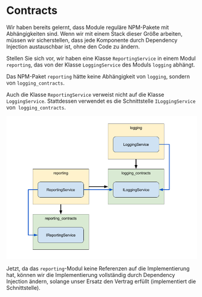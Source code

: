 # Contracts

Wir haben bereits gelernt, dass Module reguläre NPM-Pakete mit Abhängigkeiten sind. Wenn wir mit einem Stack dieser Größe arbeiten, müssen wir sicherstellen, dass jede Komponente durch Dependency Injection austauschbar ist, ohne den Code zu ändern.

Stellen Sie sich vor, wir haben eine Klasse `ReportingService` in einem Modul `reporting`, das von der Klasse `LoggingService` des Moduls `logging` abhängt.

Das NPM-Paket `reporting` hätte keine Abhängigkeit von `logging`, sondern von `logging_contracts`.

Auch die Klasse `ReportingService` verweist nicht auf die Klasse `LoggingService`. Stattdessen verwendet es die Schnittstelle `ILoggingService` von` logging_contracts`.

![Contract](images/contracts.png)

Jetzt, da das `reporting`-Modul keine Referenzen auf die Implementierung hat, können wir die Implementierung vollständig durch Dependency Injection ändern, solange unser Ersatz den Vertrag erfüllt (implementiert die Schnittstelle).
